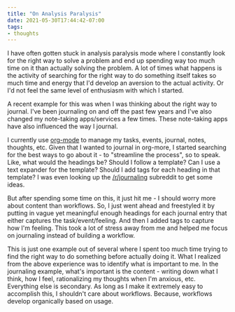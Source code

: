 ```yaml
---
title: "On Analysis Paralysis"
date: 2021-05-30T17:44:42-07:00
tags:
- thoughts
---
```


I have often gotten stuck in analysis paralysis mode where I constantly look for the right way to solve a problem and end up spending way too much time on it than actually solving the problem. A lot of times what happens is the activity of searching for the right way to do something itself takes so much time and energy that I'd develop an aversion to the actual activity. Or I'd not feel the same level of enthusiasm with which I started.

A recent example for this was when I was thinking about the right way to journal. I've been journaling on and off the past few years and I've also changed my note-taking apps/services a few times. These note-taking apps have also influenced the way I journal.

I currently use [org-mode](https://orgmode.org) to manage my tasks, events, journal, notes, thoughts, etc. Given that I wanted to journal in org-more, I started searching for the best ways to go about it - to "streamline the process", so to speak. Like, what would the headings be? Should I follow a template? Can I use a text expander for the template? Should I add tags for each heading in that template? I was even looking up the [/r/journaling](https://www.reddit.com/r/Journaling) subreddit to get some ideas.

But after spending some time on this, it just hit me - I should worry more about content than workflows. So, I just went ahead and freestyled it by putting in vague yet meaningful enough headings for each journal entry that either captures the task/event/feeling. And then I added tags to capture how I'm feeling. This took a lot of stress away from me and helped me focus on journaling instead of building a workflow.

This is just one example out of several where I spent too much time trying to find the right way to do something before actually doing it. What I realized from the above experience was to identify what is important to me. In the journaling example, what's important is the content - writing down what I think, how I feel, rationalizing my thoughts when I'm anxious, etc. Everything else is secondary. As long as I make it extremely easy to accomplish this, I shouldn't care about workflows. Because, workflows develop organically based on usage.

